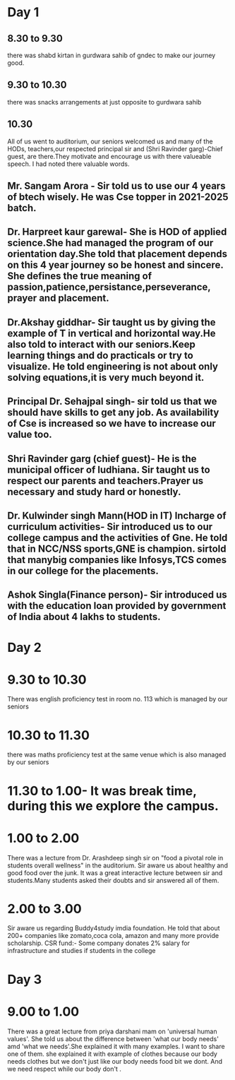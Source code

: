 # Day 1
## 8.30 to 9.30
there was shabd kirtan in gurdwara sahib of gndec to make our journey good.
## 9.30 to 10.30
there was snacks arrangements at just opposite to gurdwara sahib
## 10.30
 All of us went to auditorium, our seniors welcomed us and many of the HODs, teachers,our respected principal sir and (Shri Ravinder garg)-Chief guest, are there.They motivate and encourage us with there valueable speech. I had noted there valuable words.
 ## Mr. Sangam Arora - Sir told us to use our 4 years of btech wisely. He was Cse topper in 2021-2025 batch.
 ## Dr. Harpreet kaur garewal- She is HOD of applied science.She had managed the program of our orientation day.She told that placement depends on this 4 year journey so be honest and sincere. She defines the true meaning of passion,patience,persistance,perseverance, prayer and placement. 
 ## Dr.Akshay giddhar- Sir taught us by giving the example of T in vertical and horizontal way.He also told to interact with our seniors.Keep learning things and do practicals or try to visualize.  He told engineering is not about only solving equations,it is very much beyond it.
 ## Principal Dr. Sehajpal singh- sir  told us that we should have skills to get any job. As availability of Cse is increased so we have to increase our value too.
 ## Shri Ravinder garg (chief guest)- He is the municipal officer of ludhiana. Sir taught us to respect our parents and teachers.Prayer us necessary and study hard or honestly.
 ## Dr. Kulwinder singh Mann(HOD in IT) Incharge of curriculum activities- Sir introduced us to our college campus and the activities of Gne. He told that in NCC/NSS sports,GNE is champion. sirtold that manybig companies like Infosys,TCS comes in our college for the placements.
 ## Ashok Singla(Finance person)- Sir introduced us with the education loan provided by government of India about 4 lakhs to students.


# Day 2
# 9.30 to 10.30
There was english proficiency test in room no. 113 which is managed by our seniors
 # 10.30 to 11.30
there was maths proficiency test at the same venue which is also managed by our seniors
 # 11.30 to 1.00- It was break time, during this we explore the campus.
 # 1.00 to 2.00
 There was a lecture from Dr. Arashdeep singh sir on "food a pivotal role in students overall wellness" in the auditorium. Sir aware us about healthy and good food over the junk. It was a great interactive lecture between sir and students.Many students asked their doubts and sir answered all of them.
 # 2.00 to 3.00
 Sir aware us regarding Buddy4study imdia foundation. He told that about 200+ companies like zomato,coca cola, amazon and many more provide scholarship. CSR fund:- Some company donates 2% salary for infrastructure and studies if students in the college



# Day 3
# 9.00 to 1.00
There was a great lecture from priya darshani mam on 'universal human values'. She told us about the difference between 'what our body needs' amd 'what we needs'.She explained it with many examples. I want to share one of them. she explained it with example of clothes because our body needs clothes but we don't just like our body needs food bit we dont. And we need respect while our body don't .


